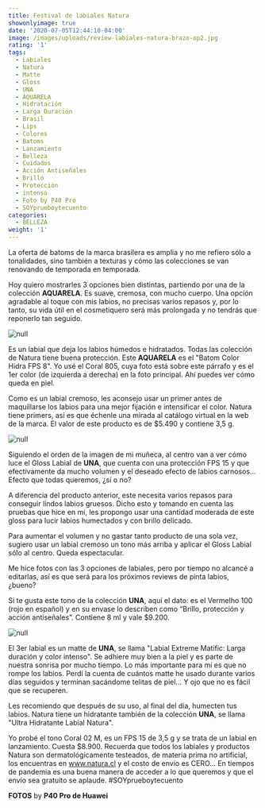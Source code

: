 ```yaml
---
title: Festival de labiales Natura
showonlyimage: true
date: '2020-07-05T12:44:10-04:00'
image: /images/uploads/review-labiales-natura-brazo-op2.jpg
rating: '1'
tags:
  - Labiales
  - Natura
  - Matte
  - Gloss
  - UNA
  - AQUARELA
  - Hidratación
  - Larga Duración
  - Brasil
  - Lips
  - Colores
  - Batoms
  - Lanzamiento
  - Belleza
  - Cuidados
  - Acción Antiseñales
  - Brillo
  - Protección
  - intenso
  - Foto by P40 Pro
  - SOYprueboytecuento
categories:
  - BELLEZA
weight: '1'
---
```

La oferta de batoms de la marca brasilera es amplia y no me refiero sólo a tonalidades, sino también a texturas y cómo las colecciones se van renovando de temporada en temporada. 

<!--more-->

Hoy quiero mostrarles 3 opciones bien distintas, partiendo por una de la colección **AQUARELA**. Es suave, cremosa, con mucho cuerpo. Una opción agradable al toque con mis labios, no precisas varios repasos y, por lo tanto, su vida útil en el cosmetiquero será más prolongada y no tendrás que reponerlo tan seguido. 

![null](/images/uploads/review-labiales-natura-aquarela.jpg)

Es un labial que deja los labios húmedos e hidratados. Todas las colección de Natura tiene buena protección. Este **AQUARELA** es el "Batom Color Hidra FPS 8". Yo usé el Coral 805, cuya foto está sobre este párrafo y es el 1er color (de izquierda a derecha) en la foto principal. Ahí puedes ver cómo queda en piel. 

Como es un labial cremoso, les aconsejo usar un primer antes de maquillarse los labios para una mejor fijación e intensificar el color. Natura tiene primers, así es que échenle una mirada al catálogo virtual en la web de la marca. El valor de este producto es de $5.490 y contiene 3,5 g. 

![null](/images/uploads/review-labiales-natura-glossok.jpg)

Siguiendo el orden de la imagen de mi muñeca, al centro van a ver cómo luce el Gloss Labial de **UNA**, que cuenta con una protección FPS 15 y que efectivamente da mucho volumen y el deseado efecto de labios carnosos… Efecto que todas queremos, ¿sí o no? 

A diferencia del producto anterior, este necesita varios repasos para conseguir lindos labios gruesos. Dicho esto y tomando en cuenta las pruebas que hice en mí, les propongo usar una cantidad moderada de este gloss para lucir labios humectados y con brillo delicado. 

Para aumentar el volumen y no gastar tanto producto de una sola vez, sugiero usar un labial cremoso un tono más arriba y aplicar el Gloss Labial sólo al centro. Queda espectacular. 

Me hice fotos con las 3 opciones de labiales, pero por tiempo no alcancé a editarlas, así es que será para los próximos reviews de pinta labios, ¿bueno? 

Si te gusta este tono de la colección **UNA**, aquí el dato: es el Vermelho 100 (rojo en español) y en su envase lo describen como “Brillo, protección y acción antiseñales”. Contiene 8 ml y vale $9.200. 

![null](/images/uploads/review-labiales-natura-barraok.jpg)

El 3er labial es un matte de **UNA**, se llama "Labial Extreme Matific: Larga duración y color intenso". Se adhiere muy bien a la piel y es parte de nuestra sonrisa por mucho tiempo. Lo más importante para mí es que no rompe los labios. Perdí la cuenta de cuántos matte he usado durante varios días seguidos y terminan sacándome telitas de piel… Y ojo que no es fácil que se recuperen. 

Les recomiendo que después de su uso, al final del día, humecten tus labios. Natura tiene un hidratante también de la colección **UNA**, se llama "Ultra Hidratante Labial Natura". 

Yo probé el tono Coral 02 M, es un FPS 15 de 3,5 g y se trata de un labial en lanzamiento. Cuesta $8.900. Recuerda que todos los labiales y productos Natura son dermatológicamente testeados, de materia prima no artificial, los encuentras en www.natura.cl y el costo de envío es CERO… En tiempos de pandemia es una buena manera de acceder a lo que queremos y que el envío sea gratuito se aplaude. #SOYprueboytecuento 

**FOTOS** by **P40 Pro de Huawei**
